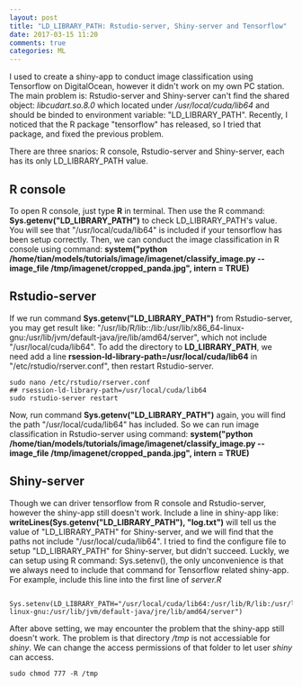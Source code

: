 ```yaml
---
layout: post
title: "LD_LIBRARY_PATH: Rstudio-server, Shiny-server and Tensorflow"
date: 2017-03-15 11:20
comments: true
categories: ML
---
```


I used to create a shiny-app to conduct image classification using Tensorflow on DigitalOcean, however it didn't work on my own PC station. The main problem is: Rstudio-server and Shiny-server can't find the shared object: *libcudart.so.8.0* which located under */usr/local/cuda/lib64* and should be binded to environment variable: "LD_LIBRARY_PATH". Recently, I noticed that the R package "tensorflow" has released, so I tried that package, and fixed the previous problem. 


There are three snarios: R console, Rstudio-server and Shiny-server, each has its only LD_LIBRARY_PATH value.

## R console

To open R console, just type **R** in terminal. Then use the R command: **Sys.getenv("LD_LIBRARY_PATH")** to check LD_LIBRARY_PATH's value. You will see that "/usr/local/cuda/lib64" is included if your tensorflow has been setup correctly. Then, we can conduct the image classification in R console using command: **system("python /home/tian/models/tutorials/image/imagenet/classify_image.py --image_file /tmp/imagenet/cropped_panda.jpg", intern = TRUE)**


## Rstudio-server

If we run command **Sys.getenv("LD_LIBRARY_PATH")** from Rstudio-server, you may get result like: "/usr/lib/R/lib::/lib:/usr/lib/x86_64-linux-gnu:/usr/lib/jvm/default-java/jre/lib/amd64/server", which not include "/usr/local/cuda/lib64". To add the directory to **LD_LIBRARY_PATH**, we need add a line **rsession-ld-library-path=/usr/local/cuda/lib64** in "/etc/rstudio/rserver.conf", then restart Rstudio-server.


~~~~
sudo nano /etc/rstudio/rserver.conf
## rsession-ld-library-path=/usr/local/cuda/lib64
sudo rstudio-server restart
~~~~

Now, run command **Sys.getenv("LD_LIBRARY_PATH")** again, you will find the path "/usr/local/cuda/lib64" has included. So we can run image classification in Rstudio-server using command: **system("python /home/tian/models/tutorials/image/imagenet/classify_image.py --image_file /tmp/imagenet/cropped_panda.jpg", intern = TRUE)**

## Shiny-server

Though we can driver tensorflow from R console and Rstudio-server, however the shiny-app still doesn't work. Include a line in shiny-app like: **writeLines(Sys.getenv("LD_LIBRARY_PATH"), "log.txt")** will tell us the value of "LD_LIBRARY_PATH" for Shiny-server, and we will find that the paths not include "/usr/local/cuda/lib64".  I tried to find the configure file to setup "LD_LIBRARY_PATH" for Shiny-server, but didn't succeed. Luckly, we can setup using R command: Sys.setenv(), the only unconvenience is that we always need to include that command for Tensorflow related shiny-app. For example, include this line into the first line of *server.R*

~~~~

Sys.setenv(LD_LIBRARY_PATH="/usr/local/cuda/lib64:/usr/lib/R/lib:/usr/lib/x86_64-linux-gnu:/usr/lib/jvm/default-java/jre/lib/amd64/server")

~~~~
 
After above setting, we may encounter the problem that the shiny-app still doesn't work. The problem is that directory */tmp* is not accessiable for *shiny*. We can change the access permissions of that folder to let user *shiny* can access.

~~~~
sudo chmod 777 -R /tmp
~~~~


















